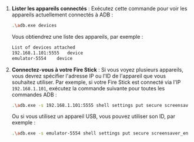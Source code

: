 
1. **Lister les appareils connectés** :
   Exécutez cette commande pour voir les appareils actuellement connectés à ADB :

   ```bash
   .\adb.exe devices
   ```

   Vous obtiendrez une liste des appareils, par exemple :

   ```bash
   List of devices attached
   192.168.1.101:5555	device
   emulator-5554	device
   ```

2. **Connectez-vous à votre Fire Stick** :
   Si vous voyez plusieurs appareils, vous devrez spécifier l'adresse IP ou l'ID de l'appareil que vous souhaitez utiliser. Par exemple, si votre Fire Stick est connecté via l'IP `192.168.1.101`, exécutez la commande suivante pour toutes les commandes ADB :

   ```bash
   .\adb.exe -s 192.168.1.101:5555 shell settings put secure screensaver_enabled 0
   ```

   Ou si vous utilisez un appareil USB, vous pouvez utiliser son ID, par exemple :

   ```bash
   .\adb.exe -s emulator-5554 shell settings put secure screensaver_enabled 0
   ```
